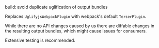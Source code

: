 build: avoid duplicate uglification of output bundles

Replaces `UglifyjsWebpackPlugin` with webpack's default `TerserPlugin`.

While there are no API changes caused by us there are diffable changes
in the resulting output bundles, which might cause issues for consumers.

Extensive testing is recommended.
